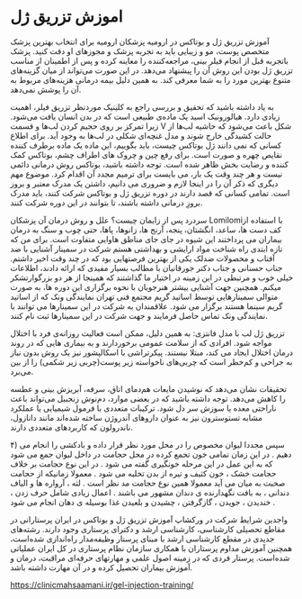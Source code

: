 # اموزش تزریق ژل
آموزش تزریق ژل و بوتاکس در ارومیه پزشکان ارومیه
برای انتخاب بهترین پزشک متخصص پوست، مو و زیبایی باید به تجربه پزشک و مجوزهای او دقت کنید. پزشک باتجربه قبل از انجام فیلر بینی، مراجعه‌کننده را معاینه کرده و پس از اطمینان از مناسب تزریق ژل بودن این روش آن را پیشنهاد می‌دهد. در این صورت می‌تواند از میان گزینه‌های متنوع بهترین مورد را به شما معرفی کند. به همین دلیل بیمه درمانی هزینه‌های مربوط به آن را پوشش نمی‌دهد.

به یاد داشته باشید که تحقیق و بررسی راجع به کلینیک موردنظر تزریق فیلر، اهمیت زیادی دارد.
هیالورونیک اسید یک ماده‌ی طبیعی است که در بدن انسان یافت می‌شود.
زیرا تمرکز بر روی حجیم کردن لب‌ها و قسمت V شکل باعث می‌شود که حاشیه لب‌ها از حالت کشیدگی خارج شوند و مدل غنچه‌ای شکلی در لب‌ها به وجود آید.
برای اطلاع کسانی که نمی دانند ژل بوتاکس چیست، باید بگوییم، این ماده یک ماده برطرف کننده نقایص چهره و صورت است. برای رفع چین و چروک های اطراف چشم، بوتاکس کمک کننده و رضایت بخش ظاهر شده است. توجه داشته باشید، بوتاکس روش درمانی دائمی نیست و هر چند وقت یک بار، می بایست برای ترمیم مجدد آن اقدام کرد. موضوع مهم دیگری که ذکر آن را در اینجا لازم و ضروری می دانیم، داشتن یک مدرک معتبر و بروز است. تمامی کسانی که قصد دارند در دوره تزریق ژل و بوتاکس شرکت کنند، باید مدرک بروزِ درمانی داشته باشند، تا بتوانند در این دوره شرکت کنند.

سردرد پس از زایمان چیست؟ علل و روش درمان آن
پزشکان Lomilomiبا استفاده از کف دست ها، ساعد، انگشتان، پنجه، آرنج ها، زانوها، پاها، حتی چوب و سنگ به درمان بیماران می پرداختند این شیوه در جای جای مناطق هاوایی متفاوت است. برای من که تازه ابتدی راه شناخت مواد ارایشی و بهداشتی هستم شرکت در سمینار آشنایی با ضد آفتاب و محصولات ضدلک یکی از بهترین فرصتهایی بود که در چند وقت اخیر داشتم. جناب حسنانی و جناب دکتر جورقانیان با مطالب بسیار مفیدی که ارائه دادند، اطلاعات خیلی خوب و مرتبطی در این زمینه در اختیار ما گذاشتند که همینجا از هر دو بزرگوارتشکر میکنم. همچنین جهت آشنایی بیشتر هنرجویان با نحوه برگزاری این دوره ها، به صورت متوالی سمینارهایی توسط اساتید گریم مجتمع فنی تهران نمایندگی ونک که از اساتید گریم سینما هستند برگزار می شود. علاقمندان به شرکت در این سمینارها می توانند با نمایندگی ونک تماس حاصل فرمایند و جهت شرکت در این سمینارها ثبت نام کنند.

تزریق ژل لب با مدل فانتزی:
به همین دلیل، ممکن است فعالیت روزانه‌ی فرد با اختلال مواجه شود. افرادی که از سلامت عمومی برخوردارند و به بیماری‌ هایی که در روند درمان اختلال ایجاد می ‌کند، مبتلا نیستند. پیکرتراشی با اسکالپشور نیز یک روش بدون نیاز به جراحی و کم‌خطر است که چربی‌های ناخواسته زیر پوست(چربی زیر شکمی) را از بین می‌برد.

تحقیقات نشان می‌دهد که نوشیدن مایعات هم‌دمای اتاق، سرفه، آبریزش بینی و عطسه را کاهش می‌دهد. توجه داشته باشید که در بعضی موارد، دم‌نوش زنجبیل می‌تواند باعث ناراحتی معده یا سوزش سر دل شود. ترکیبات متعددی با فرمول شیمیایی یا عملکرد مشابه تستوسترون نیز به عنوان داروهای آندروژن ساخته شده‌اند مانند دانازول، ناندرولون که کاربردهای متعددی دارند.

۴) سپس مجددا لیوان مخصوص را در محل مورد نظر قرار داده و بادکشی را انجام می دهیم . در این زمان تمامی خون تجمع کرده در محل حجامت در داخل لیوان جمع می شود که به این عمل در این مرحله خونگیری گفته می شود . در این نوع حجامت بر خلاف حجامت خشک ، خون کثیف و تیره از بدن تخلیه می شود . معمولا زمانیکه از حجامت صحبت به میان می آید معمولا همین نوع حجامت مد نظر است . لثه ، آرواره ها و الیاف دندانی ، به بافت نگهدارنده ی دندان مشهور می باشند . اعمال زیادی شامل حرف زدن ، خندیدن ، جویدن ، گازگرفتن ، چشیدن و بلعیدن غذا بوسیله ی دهان انجام می شود .

واجدین شرایط شرکت در ورکشاپ آموزش تزریق ژل و بوتاکس
در ایران پرستارانی در مقاطع تحصیلی کارشناسی، کارشناسی ارشد و دکترای پرستاری وجود دارند. رشته‌های جدیدی در مقطع کارشناسی ارشد با مبنای پرستار وظیفه‌مدار راه‌اندازی شده‌است، همچنین آموزش مداوم پرستاران با همکاری سازمان نظام پرستاری در کل ایران عملیاتی شده‌است. پرستار فردی که در زمینه اصول علمی و مهارتهای حرفه‌ای مراقبت، درمان و آموزش بیماران تحصیل کرده و در آن مهارت داشته باشد.

https://clinicmahsaamani.ir/gel-injection-training/

